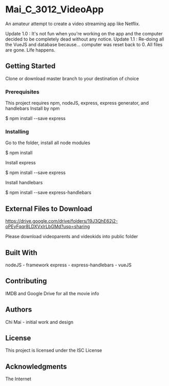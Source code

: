 # Mai_C_3012_VideoApp
An amateur attempt to create a video streaming app like Netflix.

Update 1.0 : It's not fun when you're working on the app and the computer decided to be completely dead without any notice.
Update 1.1 : Re-doing all the VueJS and database because... computer was reset back to 0. All files are gone. Life happens. 

## Getting Started
Clone or download master branch to your destination of choice

### Prerequisites
This project requires npm, nodeJS, express, express generator, and handlebars
Install by npm

$ npm install --save express


### Installing
Go to the folder, install all node modules

$ npm install

Install express

$ npm install --save express

Install handlebars

$ npm install --save express-handlebars

## External Files to Download

https://drive.google.com/drive/folders/19J3QhE62j2-oPEyFqqr8LDXVxlrLbGMd?usp=sharing

Please download videoparents and videokids into public folder
## Built With
nodeJS - framework
express -
express-handlebars -
vueJS


## Contributing
IMDB and Google Drive for all the movie info



## Authors
Chi Mai - initial work and design

## License
This project is licensed under the ISC License

## Acknowledgments
The Internet

